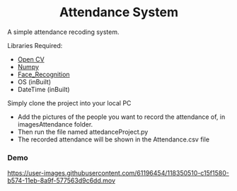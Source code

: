 # <div align="center">Attendance System</div>
A simple attendance recoding system.

Libraries Required:
 * [Open CV](https://pypi.org/project/opencv-python/)
 * [Numpy](https://numpy.org/install/)
 * [Face_Recognition](https://pypi.org/project/face-recognition/)
 * OS (inBuilt)
 * DateTime (inBuilt)

Simply clone the project into your local PC
  * Add the pictures of the people you want to record the attendance of, in imagesAttendance folder.
  * Then run the file named attedanceProject.py
  * The recorded attendance will be shown in the Attendance.csv file

### Demo

https://user-images.githubusercontent.com/61196454/118350510-c15f1580-b574-11eb-8a9f-577563d9c6dd.mov
